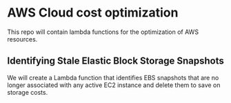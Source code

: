 # AWS Cloud cost optimization
This repo will contain lambda functions for the optimization of AWS resources.

## Identifying Stale Elastic Block Storage Snapshots
We will create a Lambda function that identifies EBS snapshots that are no longer associated with any active EC2 instance and delete them to save on storage costs.




